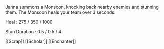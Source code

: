 Janna summons a Monsoon, knocking back nearby enemies and stunning them. The Monsoon heals your team over 3 seconds.

Heal : 275 / 350 / 1000

Stun Duration : 0.5 / 0.5 / 4

[[Scrap]]
[[Scholar]]
[[Enchanter]]
